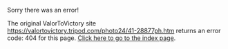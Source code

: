 

Sorry there was an error!

The original ValorToVictory site https://valortovictory.tripod.com/photo24/41-28877ph.htm returns an error code: 404 for this page. [Click here to go to the index page](../index.md).